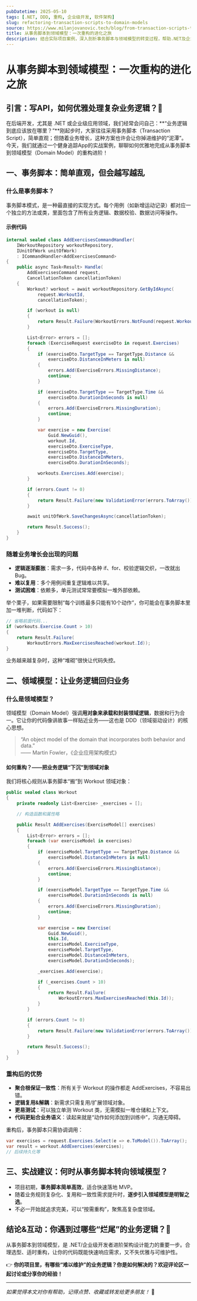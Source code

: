```yaml
---
pubDatetime: 2025-05-10
tags: [.NET, DDD, 重构, 企业级开发, 软件架构]
slug: refactoring-transaction-scripts-to-domain-models
source: https://www.milanjovanovic.tech/blog/from-transaction-scripts-to-domain-models-a-refactoring-journey
title: 从事务脚本到领域模型：一次重构的进化之旅
description: 结合实际项目案例，深入剖析事务脚本与领域模型的转变过程，帮助.NET及企业级开发者提升业务架构可维护性与扩展性。
---
```


# 从事务脚本到领域模型：一次重构的进化之旅

## 引言：写API，如何优雅处理复杂业务逻辑？🤔

在后端开发，尤其是 .NET 或企业级应用领域，我们经常会问自己：**“业务逻辑到底应该放在哪里？”**刚起步时，大家往往采用事务脚本（Transaction Script），简单直观；但随着业务增长，这种方案也许会让你掉进维护的“泥潭”。今天，我们就通过一个健身追踪App的实战案例，聊聊如何优雅地完成从事务脚本到领域模型（Domain Model）的重构进阶！

## 一、事务脚本：简单直观，但会越写越乱

### 什么是事务脚本？

事务脚本模式，是一种最直接的实现方式。每个用例（如新增运动记录）都对应一个独立的方法或类，里面包含了所有业务逻辑、数据校验、数据访问等操作。

#### 示例代码

```csharp
internal sealed class AddExercisesCommandHandler(
    IWorkoutRepository workoutRepository,
    IUnitOfWork unitOfWork)
    : ICommandHandler<AddExercisesCommand>
{
    public async Task<Result> Handle(
        AddExercisesCommand request,
        CancellationToken cancellationToken)
    {
        Workout? workout = await workoutRepository.GetByIdAsync(
            request.WorkoutId,
            cancellationToken);

        if (workout is null)
        {
            return Result.Failure(WorkoutErrors.NotFound(request.WorkoutId));
        }

        List<Error> errors = [];
        foreach (ExerciseRequest exerciseDto in request.Exercises)
        {
            if (exerciseDto.TargetType == TargetType.Distance &&
                exerciseDto.DistanceInMeters is null)
            {
                errors.Add(ExerciseErrors.MissingDistance);
                continue;
            }

            if (exerciseDto.TargetType == TargetType.Time &&
                exerciseDto.DurationInSeconds is null)
            {
                errors.Add(ExerciseErrors.MissingDuration);
                continue;
            }

            var exercise = new Exercise(
                Guid.NewGuid(),
                workout.Id,
                exerciseDto.ExerciseType,
                exerciseDto.TargetType,
                exerciseDto.DistanceInMeters,
                exerciseDto.DurationInSeconds);

            workouts.Exercises.Add(exercise);
        }

        if (errors.Count != 0)
        {
            return Result.Failure(new ValidationError(errors.ToArray()));
        }

        await unitOfWork.SaveChangesAsync(cancellationToken);

        return Result.Success();
    }
}
```

### 随着业务增长会出现的问题

- **逻辑逐渐膨胀**：需求一多，代码中各种 if、for、校验逻辑交织，一改就出Bug。
- **难以复用**：多个用例间重复逻辑难以共享。
- **测试困难**：依赖多，单元测试常常要模拟一堆外部依赖。

举个栗子，如果需要限制“每个训练最多只能有10个动作”，你可能会在事务脚本里加一堆判断，代码如下：

```csharp
// 省略前面代码...
if (workouts.Exercise.Count > 10)
{
    return Result.Failure(
        WorkoutErrors.MaxExercisesReached(workout.Id));
}
```

业务越来越复杂时，这种“堆砌”很快让代码失控。

## 二、领域模型：让业务逻辑回归业务

### 什么是领域模型？

领域模型（Domain Model）强调**用对象来承载和封装领域逻辑**，数据和行为合一。它让你的代码像讲故事一样贴近业务——这也是 DDD（领域驱动设计）的核心思想。

> “An object model of the domain that incorporates both behavior and data.”  
> —— Martin Fowler，《企业应用架构模式》

#### 如何重构？——把业务逻辑“下沉”到领域对象

我们将核心规则从事务脚本“搬”到 Workout 领域对象：

```csharp
public sealed class Workout
{
    private readonly List<Exercise> _exercises = [];

    // 构造函数和属性略

    public Result AddExercises(ExerciseModel[] exercises)
    {
        List<Error> errors = [];
        foreach (var exerciseModel in exercises)
        {
            if (exerciseModel.TargetType == TargetType.Distance &&
                exerciseModel.DistanceInMeters is null)
            {
                errors.Add(ExerciseErrors.MissingDistance);
                continue;
            }

            if (exerciseModel.TargetType == TargetType.Time &&
                exerciseModel.DurationInSeconds is null)
            {
                errors.Add(ExerciseErrors.MissingDuration);
                continue;
            }

            var exercise = new Exercise(
                Guid.NewGuid(),
                this.Id,
                exerciseModel.ExerciseType,
                exerciseModel.TargetType,
                exerciseModel.DistanceInMeters,
                exerciseModel.DurationInSeconds);

            _exercises.Add(exercise);

            if (_exercises.Count > 10)
            {
                return Result.Failure(
                    WorkoutErrors.MaxExercisesReached(this.Id));
            }
        }

        if (errors.Count != 0)
        {
            return Result.Failure(new ValidationError(errors.ToArray()));
        }

        return Result.Success();
    }
}
```

### 重构后的优势

- **聚合根保证一致性**：所有关于 Workout 的操作都走 AddExercises，不容易出错。
- **逻辑复用&解耦**：新需求只需复用/扩展领域对象。
- **更易测试**：可以独立单测 Workout 类，无需模拟一堆仓储和上下文。
- **代码更贴合业务语义**：读起来就是“动作如何添加到训练中”，沟通无障碍。

重构后，事务脚本只需协调调用：

```csharp
var exercises = request.Exercises.Select(e => e.ToModel()).ToArray();
var result = workout.AddExercises(exercises);
// 后续持久化等
```

## 三、实战建议：何时从事务脚本转向领域模型？

- 项目初期，**事务脚本简单高效**，适合快速落地 MVP。
- 随着业务规则复杂化、复用和一致性需求提升时，**逐步引入领域模型是明智之选**。
- 不必一开始就追求完美，可以“按需重构”，聚焦高复杂度领域。

## 结论&互动：你遇到过哪些“烂尾”的业务逻辑？👀

从事务脚本到领域模型，是 .NET/企业级开发者进阶架构设计能力的重要一步。合理选型、适时重构，让你的代码既能快速响应需求，又不失优雅与可维护性。

👉 **你的项目里，有哪些“难以维护”的业务逻辑？你是如何解决的？欢迎评论区一起讨论或分享你的经验！**

---

_如果觉得本文对你有帮助，记得点赞、收藏或转发给更多朋友！_ 🚀
